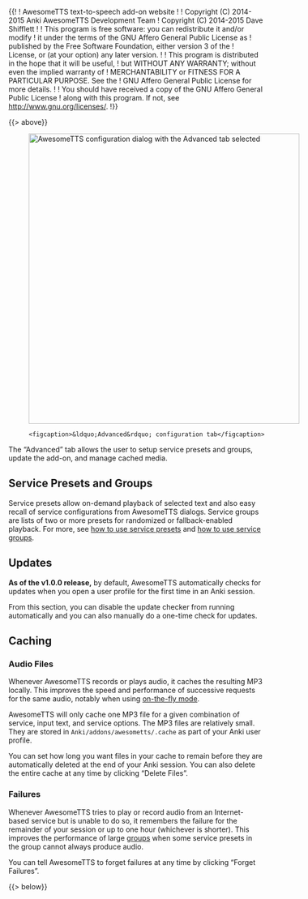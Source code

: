{{!
  ! AwesomeTTS text-to-speech add-on website
  !
  ! Copyright (C) 2014-2015  Anki AwesomeTTS Development Team
  ! Copyright (C) 2014-2015  Dave Shifflett
  !
  ! This program is free software: you can redistribute it and/or modify
  ! it under the terms of the GNU Affero General Public License as
  ! published by the Free Software Foundation, either version 3 of the
  ! License, or (at your option) any later version.
  !
  ! This program is distributed in the hope that it will be useful,
  ! but WITHOUT ANY WARRANTY; without even the implied warranty of
  ! MERCHANTABILITY or FITNESS FOR A PARTICULAR PURPOSE.  See the
  ! GNU Affero General Public License for more details.
  !
  ! You should have received a copy of the GNU Affero General Public License
  ! along with this program.  If not, see <http://www.gnu.org/licenses/>.
  !}}

{{> above}}

<figure style="width: 534px">
    <img src="/config.advanced.png" width="534" height="573"
      alt="AwesomeTTS configuration dialog with the Advanced tab selected">

    <figcaption>&ldquo;Advanced&rdquo; configuration tab</figcaption>
</figure>

<p>The &ldquo;Advanced&rdquo; tab allows the user to setup service presets and
  groups, update the add-on, and manage cached media.</p>

<h2>Service Presets and Groups</h2>

<p>Service presets allow on-demand playback of selected text and also easy
  recall of service configurations from AwesomeTTS dialogs. Service groups are
  lists of two or more presets for randomized or fallback-enabled playback.
  For more, see <a href="/usage/presets">how to use service presets</a> and
  <a href="/usage/groups">how to use service groups</a>.</p>

<h2>Updates</h2>

<p><strong>As of the v1.0.0 release,</strong> by default, AwesomeTTS
  automatically checks for updates when you open a user profile for the first
  time in an Anki session.</p>

<p>From this section, you can disable the update checker from running
  automatically and you can also manually do a one-time check for updates.</p>

<h2>Caching</h2>

<h3>Audio Files</h3>

<p>Whenever AwesomeTTS records or plays audio, it caches the resulting MP3
  locally. This improves the speed and performance of successive requests for
  the same audio, notably when using <a href="/usage/on-the-fly">on-the-fly
  mode</a>.</p>

<p>AwesomeTTS will only cache one MP3 file for a given combination of service,
  input text, and service options. The MP3 files are relatively small. They
  are stored in <code>Anki/addons/awesometts/.cache</code> as part of your
  Anki user profile.</p>

<p>You can set how long you want files in your cache to remain before they are
  automatically deleted at the end of your Anki session. You can also delete
  the entire cache at any time by clicking &ldquo;Delete Files&rdquo;.</p>

<h3>Failures</h3>

<p>Whenever AwesomeTTS tries to play or record audio from an Internet-based
  service but is unable to do so, it remembers the failure for the remainder
  of your session or up to one hour (whichever is shorter). This improves the
  performance of large <a href="/usage/groups">groups</a> when some service
  presets in the group cannot always produce audio.</p>

<p>You can tell AwesomeTTS to forget failures at any time by clicking
  &ldquo;Forget Failures&rdquo;.</p>

{{> below}}
